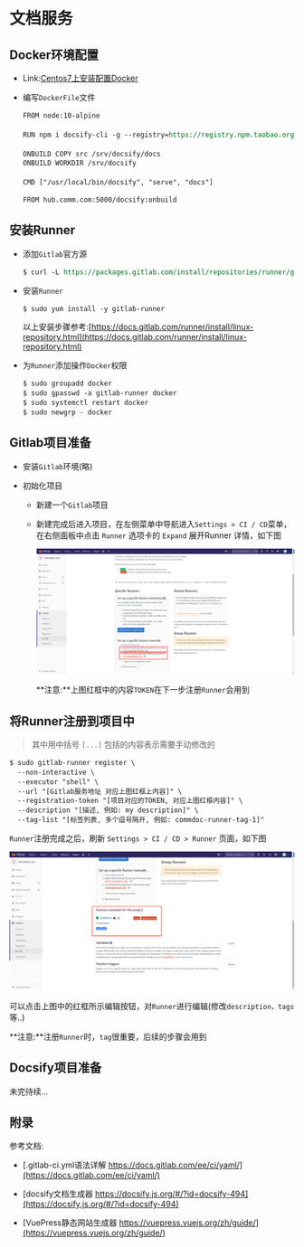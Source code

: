 # 文档服务

## Docker环境配置

- Link:[Centos7上安装配置Docker](https://github.com/RobertoHuang/RGP-LEARNING/blob/master/Docker/01.Centos7%E4%B8%8A%E5%AE%89%E8%A3%85%E9%85%8D%E7%BD%AEDocker.md)

- 编写`DockerFile`文件

  ```reStructuredText
  FROM node:10-alpine
  
  RUN npm i docsify-cli -g --registry=https://registry.npm.taobao.org
  
  ONBUILD COPY src /srv/docsify/docs
  ONBUILD WORKDIR /srv/docsify
  
  CMD ["/usr/local/bin/docsify", "serve", "docs"]
  ```

  ```reStructuredText
  FROM hub.comm.com:5000/docsify:onbuild
  ```

## 安装Runner

- 添加`Gitlab`官方源

  ```reStructuredText
  $ curl -L https://packages.gitlab.com/install/repositories/runner/gitlab-runner/script.rpm.sh | sudo bash
  ```

- 安装`Runner`

  ```reStructuredText
  $ sudo yum install -y gitlab-runner
  ```

  以上安装步骤参考:[https://docs.gitlab.com/runner/install/linux-repository.html](https://docs.gitlab.com/runner/install/linux-repository.html)

- 为`Runner`添加操作`Docker`权限

  ```reStructuredText
  $ sudo groupadd docker
  $ sudo gpasswd -a gitlab-runner docker
  $ sudo systemctl restart docker
  $ sudo newgrp - docker
  ```

## Gitlab项目准备

- 安装`Gitlab`环境(略)

- 初始化项目

  - 新建一个`Gitlab`项目

  - 新建完成后进入项目，在左侧菜单中导航进入`Settings > CI / CD`菜单，在右侧面板中点击 `Runner` 选项卡的 `Expand` 展开Runner 详情，如下图

    ![runner-setting](<https://raw.githubusercontent.com/RobertoHuang/RGP-LEARNING/master/Others/images/runner-setting.png>)

    **注意:**上图红框中的内容`TOKEN`在下一步注册`Runner`会用到

## 将Runner注册到项目中

> 其中用中括号 `[...]` 包括的内容表示需要手动修改的

```reStructuredText
$ sudo gitlab-runner register \
  --non-interactive \
  --executor "shell" \
  --url "[Gitlab服务地址 对应上图红框上内容]" \
  --registration-token "[项目对应的TOKEN, 对应上图红框内容]" \
  --description "[描述, 例如: my description]" \
  --tag-list "[标签列表, 多个逗号隔开, 例如: commdoc-runner-tag-1]"
```

`Runner`注册完成之后，刷新 `Settings > CI / CD > Runner` 页面，如下图

![runner-setting-runner.png](<https://raw.githubusercontent.com/RobertoHuang/RGP-LEARNING/master/Others/images/runner-setting-runner.png>)

可以点击上图中的红框所示编辑按钮，对`Runner`进行编辑(修改`description，tags`等..)

**注意:**注册`Runner`时，`tag`很重要，后续的步骤会用到

## Docsify项目准备

未完待续...

## 附录

参考文档:

- [.gitlab-ci.yml语法详解 https://docs.gitlab.com/ee/ci/yaml/](https://docs.gitlab.com/ee/ci/yaml/)
- [docsify文档生成器 https://docsify.js.org/#/?id=docsify-494](https://docsify.js.org/#/?id=docsify-494)

- [VuePress静态网站生成器 https://vuepress.vuejs.org/zh/guide/](https://vuepress.vuejs.org/zh/guide/)